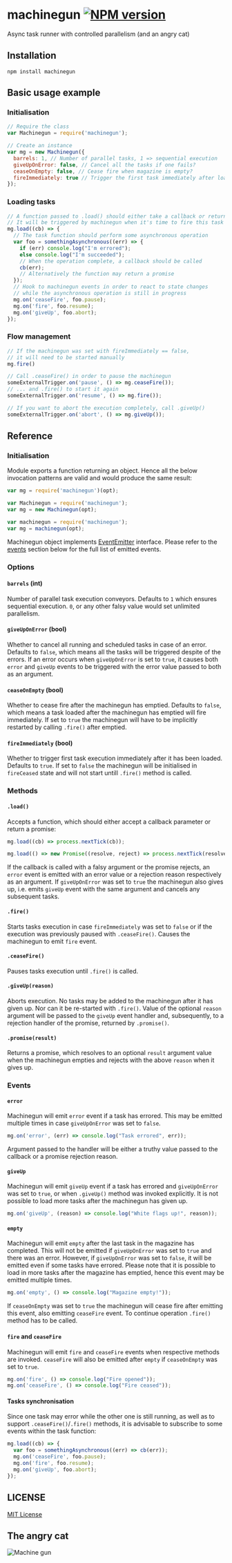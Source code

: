 # machinegun [![NPM version](https://badge.fury.io/js/machinegun.svg)](https://badge.fury.io/js/machinegun)

Async task runner with controlled parallelism (and an angry cat)

## Installation

`npm install machinegun`

## Basic usage example

### Initialisation

```javascript
// Require the class
var Machinegun = require('machinegun');

// Create an instance
var mg = new Machinegun({
  barrels: 1, // Number of parallel tasks, 1 => sequential execution
  giveUpOnError: false, // Cancel all the tasks if one fails?
  ceaseOnEmpty: false, // Cease fire when magazine is empty?
  fireImmediately: true // Trigger the first task immediately after loading?
});
```

### Loading tasks

```javascript
// A function passed to .load() should either take a callback or return a promise
// It will be triggered by machinegun when it's time to fire this task
mg.load((cb) => {
  // The task function should perform some asynchronous operation
  var foo = somethingAsynchronous((err) => {
    if (err) console.log("I'm errored");
    else console.log("I'm succeeded");
    // When the operation complete, a callback should be called
    cb(err);
	// Alternatively the function may return a promise
  });
  // Hook to machinegun events in order to react to state changes
  // while the asynchronous operation is still in progress
  mg.on('ceaseFire', foo.pause);
  mg.on('fire', foo.resume);
  mg.on('giveUp', foo.abort);
});
```

### Flow management

```javascript
// If the machinegun was set with fireImmediately == false,
// it will need to be started manually
mg.fire()

// Call .ceaseFire() in order to pause the machinegun
someExternalTrigger.on('pause', () => mg.ceaseFire());
// ... and .fire() to start it again
someExternalTrigger.on('resume', () => mg.fire());

// If you want to abort the execution completely, call .giveUp()
someExternalTrigger.on('abort', () => mg.giveUp());
```

## Reference

### Initialisation

Module exports a function returning an object. Hence all the below invocation patterns are valid and would produce the same result:

```javascript
var mg = require('machinegun')(opt);
```
```javascript
var Machinegun = require('machinegun');
var mg = new Machinegun(opt);
```
```javascript
var machinegun = require('machinegun');
var mg = machinegun(opt);
```

Machinegun object implements [EventEmitter](https://nodejs.org/api/events.html) interface. Please refer to the [events](#events) section below for the full list of emitted events.

### Options

#### `barrels` (int)
Number of parallel task execution conveyors. Defaults to `1` which ensures sequential execution. `0`, or any other falsy value would set unlimited parallelism.

#### `giveUpOnError` (bool)
Whether to cancel all running and scheduled tasks in case of an error. Defaults to `false`, which means all the tasks will be triggered despite of the errors.
If an error occurs when `giveUpOnError` is set to `true`, it causes both `error` and `giveUp` events to be triggered with the error value passed to both as an argument.

#### `ceaseOnEmpty` (bool)
Whether to cease fire after the machinegun has emptied. Defaults to `false`, which means a task loaded after the machinegun has emptied will fire immediately. If set to `true` the machinegun will have to be implicitly restarted by calling `.fire()` after emptied.

#### `fireImmediately` (bool)
Whether to trigger first task execution immediately after it has been loaded. Defaults to `true`.
If set to `false` the machinegun will be initialised in `fireCeased` state and will not start untill `.fire()` method is called.

### Methods

#### `.load()`

Accepts a function, which should either accept a callback parameter or return a promise:

```javascript
mg.load((cb) => process.nextTick(cb));
```
```javascript
mg.load(() => new Promise((resolve, reject) => process.nextTick(resolve)));
```

If the callback is called with a falsy argument or the promise rejects, an `error` event is emitted with an error value or a rejection reason respectively as an argument.
If `giveUpOnError` was set to `true` the machinegun also gives up, i.e. emits `giveUp` event with the same argument and cancels any subsequent tasks.

#### `.fire()`

Starts tasks execution in case `fireImmediately` was set to `false` or if the execution was previously paused with `.ceaseFire()`. Causes the machinegun to emit `fire` event.

#### `.ceaseFire()`

Pauses tasks execution until `.fire()` is called.

#### `.giveUp(reason)`

Aborts execution. No tasks may be added to the machinegun after it has given up. Nor can it be re-started with `.fire()`.
Value of the optional `reason` argument will be passed to the `giveUp` event handler and, subsequently, to a rejection handler of the promise, returned by `.promise()`.

#### `.promise(result)`

Returns a promise, which resolves to an optional `result` argument value when the machinegun empties and rejects with the above `reason` when it gives up.

### Events

#### `error`

Machinegun will emit `error` event if a task has errored. This may be emitted multiple times in case `giveUpOnError` was set to `false`.

```javascript
mg.on('error', (err) => console.log("Task errored", err));
```

Argument passed to the handler will be either a truthy value passed to the callback or a promise rejection reason.

#### `giveUp`

Machinegun will emit `giveUp` event if a task has errored and `giveUpOnError` was set to `true`, or when `.giveUp()` method was invoked explicitly.
It is not possible to load more tasks after the machinegun has given up.

```javascript
mg.on('giveUp', (reason) => console.log("White flags up!", reason));
```

#### `empty`

Machinegun will emit `empty` after the last task in the magazine has completed.
This will not be emitted if `giveUpOnError` was set to `true` and there was an error.
However, if `giveUpOnError` was set to `false`, it will be emitted even if some tasks have errored.
Please note that it is possible to load in more tasks after the magazine has emptied, hence this event may be emitted multiple times.

```javascript
mg.on('empty', () => console.log("Magazine empty!"));
```

If `ceaseOnEmpty` was set to `true` the machinegun will cease fire after emitting this event, also emitting `ceaseFire` event. To continue operation `.fire()` method has to be called.

#### `fire` and `ceaseFire`

Machinegun will emit `fire` and `ceaseFire` events when respective methods are invoked. `ceaseFire` will also be emitted after `empty` if `ceaseOnEmpty` was set to `true`.
```javascript
mg.on('fire', () => console.log("Fire opened"));
mg.on('ceaseFire', () => console.log("Fire ceased"));
```

#### Tasks synchronisation

Since one task may error while the other one is still running, as well as to support `.ceaseFire()`/`.fire()` methods, it is advisable to subscribe to some events within the task function:
```javascript
mg.load((cb) => {
  var foo = somethingAsynchronous((err) => cb(err));
  mg.on('ceaseFire', foo.pause);
  mg.on('fire', foo.resume);
  mg.on('giveUp', foo.abort);
});
```

## LICENSE

[MIT License](http://en.wikipedia.org/wiki/MIT_License)

## The angry cat

![Machine gun](https://media.giphy.com/media/f2fVSJWddYb6g/giphy.gif)
